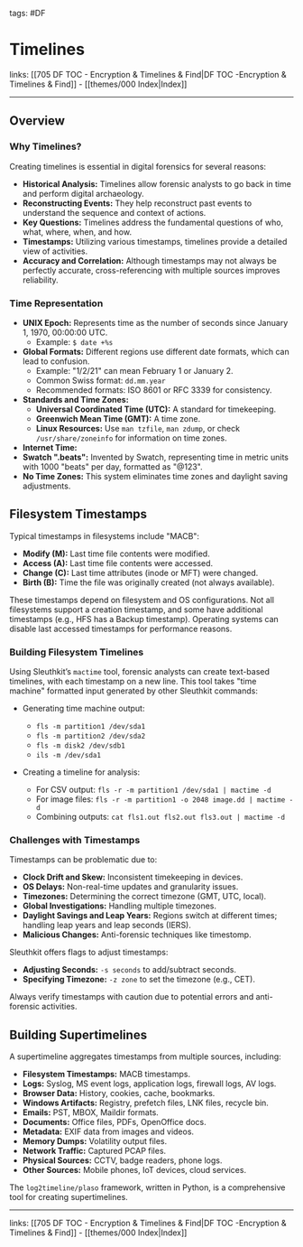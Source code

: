 tags: #DF
 
# Timelines

links: [[705 DF TOC - Encryption & Timelines & Find|DF TOC -Encryption & Timelines & Find]] - [[themes/000 Index|Index]]

---

## Overview

### Why Timelines?

Creating timelines is essential in digital forensics for several reasons:

- **Historical Analysis:** Timelines allow forensic analysts to go back in time and perform digital archaeology.
- **Reconstructing Events:** They help reconstruct past events to understand the sequence and context of actions.
- **Key Questions:** Timelines address the fundamental questions of who, what, where, when, and how.
- **Timestamps:** Utilizing various timestamps, timelines provide a detailed view of activities.
- **Accuracy and Correlation:** Although timestamps may not always be perfectly accurate, cross-referencing with multiple sources improves reliability.

### Time Representation

- **UNIX Epoch:** Represents time as the number of seconds since January 1, 1970, 00:00:00 UTC.
	- Example: `$ date +%s`
- **Global Formats:** Different regions use different date formats, which can lead to confusion.
	- Example: "1/2/21" can mean February 1 or January 2.
	- Common Swiss format: `dd.mm.year`
	- Recommended formats: ISO 8601 or RFC 3339 for consistency.
- **Standards and Time Zones:**
	- **Universal Coordinated Time (UTC):** A standard for timekeeping.
	- **Greenwich Mean Time (GMT):** A time zone.
	- **Linux Resources:** Use `man tzfile`, `man zdump`, or check `/usr/share/zoneinfo` for information on time zones.
- **Internet Time:**
- **Swatch ".beats":** Invented by Swatch, representing time in metric units with 1000 "beats" per day, formatted as "@123".
- **No Time Zones:** This system eliminates time zones and daylight saving adjustments.

## Filesystem Timestamps

Typical timestamps in filesystems include "MACB":

- **Modify (M):** Last time file contents were modified.
- **Access (A):** Last time file contents were accessed.
- **Change (C):** Last time attributes (inode or MFT) were changed.
- **Birth (B):** Time the file was originally created (not always available).

These timestamps depend on filesystem and OS configurations. Not all filesystems support a creation timestamp, and some have additional timestamps (e.g., HFS has a Backup timestamp). Operating systems can disable last accessed timestamps for performance reasons.

### Building Filesystem Timelines

Using Sleuthkit’s `mactime` tool, forensic analysts can create text-based timelines, with each timestamp on a new line. This tool takes "time machine" formatted input generated by other Sleuthkit commands:

- Generating time machine output:
  - `fls -m partition1 /dev/sda1`
  - `fls -m partition2 /dev/sda2`
  - `fls -m disk2 /dev/sdb1`
  - `ils -m /dev/sda1`
  
- Creating a timeline for analysis:
  - For CSV output: `fls -r -m partition1 /dev/sda1 | mactime -d`
  - For image files: `fls -r -m partition1 -o 2048 image.dd | mactime -d`
  - Combining outputs: `cat fls1.out fls2.out fls3.out | mactime -d`

### Challenges with Timestamps

Timestamps can be problematic due to:

- **Clock Drift and Skew:** Inconsistent timekeeping in devices.
- **OS Delays:** Non-real-time updates and granularity issues.
- **Timezones:** Determining the correct timezone (GMT, UTC, local).
- **Global Investigations:** Handling multiple timezones.
- **Daylight Savings and Leap Years:** Regions switch at different times; handling leap years and leap seconds (IERS).
- **Malicious Changes:** Anti-forensic techniques like timestomp.

Sleuthkit offers flags to adjust timestamps:
- **Adjusting Seconds:** `-s seconds` to add/subtract seconds.
- **Specifying Timezone:** `-z zone` to set the timezone (e.g., CET).

Always verify timestamps with caution due to potential errors and anti-forensic activities.

## Building Supertimelines

A supertimeline aggregates timestamps from multiple sources, including:

- **Filesystem Timestamps:** MACB timestamps.
- **Logs:** Syslog, MS event logs, application logs, firewall logs, AV logs.
- **Browser Data:** History, cookies, cache, bookmarks.
- **Windows Artifacts:** Registry, prefetch files, LNK files, recycle bin.
- **Emails:** PST, MBOX, Maildir formats.
- **Documents:** Office files, PDFs, OpenOffice docs.
- **Metadata:** EXIF data from images and videos.
- **Memory Dumps:** Volatility output files.
- **Network Traffic:** Captured PCAP files.
- **Physical Sources:** CCTV, badge readers, phone logs.
- **Other Sources:** Mobile phones, IoT devices, cloud services.

The `log2timeline/plaso` framework, written in Python, is a comprehensive tool for creating supertimelines.

---

links: [[705 DF TOC - Encryption & Timelines & Find|DF TOC -Encryption & Timelines & Find]] - [[themes/000 Index|Index]]
